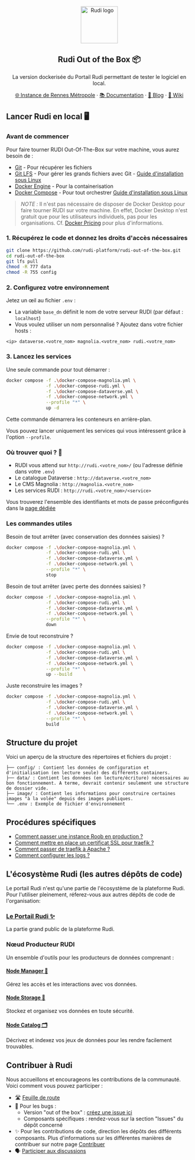 <br>
<p align="center">
  <a href="https://rudi.rennesmetropole.fr/">
  <img src="https://blog.rudi.bzh/wp-content/uploads/2020/11/logo_bleu_orange.svg" width=100px alt="Rudi logo" />  </a>
</p>

<h2 align="center" >Rudi Out of the Box 📦</h3>
<p align="center">La version dockerisée du Portail Rudi permettant de tester le logiciel en local.</p>

<p align="center"><a href="https://rudi.rennesmetropole.fr/">🌐 Instance de Rennes Métropole</a> · <a href="https://doc.rudi.fr/">📚 Documentation</a> ·  <a href="https://blog.rudi.bzh/">📰 Blog</a> ·  <a href="https://rudi.fr/yeswiki">🔎 Wiki</a> </p>

</div>

## Lancer Rudi en local 🖥️

### Avant de commencer 

Pour faire tourner RUDI Out-Of-The-Box sur votre machine, vous aurez besoin de :
- [Git](https://git-scm.com/book/en/v2/Getting-Started-Installing-Git) - Pour récupérer les fichiers 
- [Git LFS](https://git-lfs.com/) - Pour gérer les grands fichiers avec Git - [Guide d'installation sous Linux](https://docs.github.com/en/repositories/working-with-files/managing-large-files/installing-git-large-file-storage?platform=linux)
- [Docker Engine](https://docs.docker.com/engine/install/) - Pour la containerisation
- [Docker Compose](https://docs.docker.com/compose/install/) - Pour tout orchestrer [Guide d'installation sous Linux](https://docs.docker.com/compose/install/#plugin-linux-only)

> _NOTE :_ Il n'est pas nécessaire de disposer de Docker Desktop pour faire tourner RUDI sur votre machine. En effet, Docker Desktop n'est gratuit que pour les utilisateurs individuels, pas pour les organisations. Cf. [Docker Pricing](https://www.docker.com/pricing/) pour plus d'informations.

### 1. Récupérez le code et donnez les droits d'accès nécessaires

```bash
git clone https://github.com/rudi-platform/rudi-out-of-the-box.git
cd rudi-out-of-the-box
git lfs pull
chmod -R 777 data
chmod -R 755 config
```

### 2. Configurez votre environnement

Jetez un œil au fichier `.env` :
- La variable `base_dn` définit le nom de votre serveur RUDI (par défaut : `localhost`)
- Vous voulez utiliser un nom personnalisé ? Ajoutez dans votre fichier hosts :

```
<ip> dataverse.<votre_nom> magnolia.<votre_nom> rudi.<votre_nom>
```

### 3. Lancez les services

Une seule commande pour tout démarrer :

```bash
docker compose -f .\docker-compose-magnolia.yml \
               -f .\docker-compose-rudi.yml \
               -f .\docker-compose-dataverse.yml \
               -f .\docker-compose-network.yml \
               --profile "*" \
               up -d
```

Cette commande démarrera les conteneurs en arrière-plan.

Vous pouvez lancer uniquement les services qui vous intéressent grâce à l'option `--profile`. 

### Où trouver quoi ? 🔎

- RUDI vous attend sur `http://rudi.<votre_nom>/` (ou l'adresse définie dans votre `.env`)
- Le catalogue Dataverse : `http://dataverse.<votre_nom>`
- Le CMS Magnolia : `http://magnolia.<votre_nom>`
- Les services RUDI : `http://rudi.<votre_nom>/<service>`

Vous trouverez l'ensemble des identifiants et mots de passe préconfigurés dans la [page dédiée](./documentation/identifiants.md)

### Les commandes utiles

Besoin de tout arrêter (avec conservation des données saisies) ?

```bash
docker compose -f .\docker-compose-magnolia.yml \
               -f .\docker-compose-rudi.yml \
               -f .\docker-compose-dataverse.yml \
               -f .\docker-compose-network.yml \
               --profile "*" \
               stop
```

Besoin de tout arrêter (avec perte des données saisies) ?

```bash
docker compose -f .\docker-compose-magnolia.yml \
               -f .\docker-compose-rudi.yml \
               -f .\docker-compose-dataverse.yml \
               -f .\docker-compose-network.yml \
               --profile "*" \
               down
```

Envie de tout reconstruire ?

```bash
docker compose -f .\docker-compose-magnolia.yml \
               -f .\docker-compose-rudi.yml \
               -f .\docker-compose-dataverse.yml \
               -f .\docker-compose-network.yml \
               --profile "*" \
               up --build
```

Juste reconstruire les images ?

```bash
docker compose -f .\docker-compose-magnolia.yml \
               -f .\docker-compose-rudi.yml \
               -f .\docker-compose-dataverse.yml \
               -f .\docker-compose-network.yml \
               --profile "*" \
               build
```


## Structure du projet

Voici un aperçu de la structure des répertoires et fichiers du projet :

```
├── config/ : Contient les données de configuration et d'initialisation (en lecture seule) des différents containers.
├── data/ : Contient les données (en lecture/écriture) nécessaires au bon fonctionnement. A terme, devrait contenir seulement une structure de dossier vide.
├── image/ : Contient les informations pour construire certaines images "à la volée" depuis des images publiques.
└── .env : Exemple de fichier d'environnement
```

## Procédures spécifiques

- [Comment passer une instance Roob en production ?](./documentation/cookbook/roob-to-prod.md)
- [Comment mettre en place un certificat SSL pour traefik ?](./documentation/cookbook/treafik-certificat-ssl.md)
- [Comment passer de traefik à Apache ?](./documentation/cookbook/treafik-to-apache.md)
- [Comment configurer les logs ?](./documentation/cookbook/configuration-logs.md)

## L'écosystème Rudi (les autres dépôts de code)

Le portail Rudi n'est qu'une partie de l'écosystème de la plateforme Rudi. Pour l'utiliser pleinement, réferez-vous aux autres dépôts de code de l'organisation:

### [Le Portail Rudi ✨](https://github.com/rudi-platform/rudi-portal)

La partie grand public de la plateforme Rudi.

### Nœud Producteur RUDI 

Un ensemble d'outils pour les producteurs de données comprenant :

#### [Node Manager 👀](https://github.com/rudi-platform/rudi-node-manager)

Gérez les accès et les interactions avec vos données.

#### [Node Storage 💽](https://github.com/rudi-platform/rudi-node-storage)

Stockez et organisez vos données en toute sécurité.

#### [Node Catalog 🗂️](https://github.com/rudi-platform/rudi-node-catalog)
Décrivez et indexez vos jeux de données pour les rendre facilement trouvables.

## Contribuer à Rudi

Nous accueillons et encourageons les contributions de la communauté. Voici comment vous pouvez participer :
- 🛣️ [Feuille de route](https://github.com/orgs/rudi-platform/projects/2)
- 🐞 Pour les bugs :
  - Version "out of the box" : [créez une issue ici](https://github.com/rudi-platform/rudi-out-of-the-box/issues)
  - Composants spécifiques : rendez-vous sur la section "Issues" du dépôt concerné
- ✨ Pour les contributions de code, direction les dépôts des différents composants. Plus d'informations sur les différentes manières de contribuer sur notre page [Contribuer](https://github.com/rudi-platform/.github/blob/main/CONTRIBUTING.md)
- 🗣️ [Participer aux discussions](https://github.com/orgs/rudi-platform/discussions)

